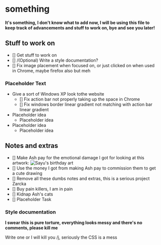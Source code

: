 # something

**It's something, I don't know what to add now, I will be using this file to keep track of advancements and stuff to work on, bye and see you later!**

## Stuff to work on

- [] Get stuff to work on
- [] /(Optional) Write a style documentation?
- [] Fix image placement when focused on, or just clicked on when used in Chrome, maybe firefox also but meh

### Placeholder Text
- Give a sort of Windows XP look tothe website
  - [] Fix action bar not properly taking up the space in Chrome
  - [] Fix windows border linear gradient not matching with action bar linear gradient
- Placeholder idea
  - Placeholder idea
- Placeholder idea
  - Placeholder idea

## Notes and extras

- [] Make Ash pay for the emotional damage I got for looking at this artwork: 
![Sayu's birthday art](https://cdn.discordapp.com/attachments/933943929643098142/1033480376989003876/Untitled2192_20221011124806.png)
- [] Use the money I got from making Ash pay to commission them to get a cute drawing
- [] Remove all these dumbs notes and extras, this is a serious project Zarcka
- [] Buy pain killers, I am in pain
- [] Kidnap Ash's cats
- [] Placeholder Task

### Style documentation

**I swear this is pure torture, everything looks messy and there's no comments, please kill me**

Write one or I will kill you /j, seriously the CSS is a mess